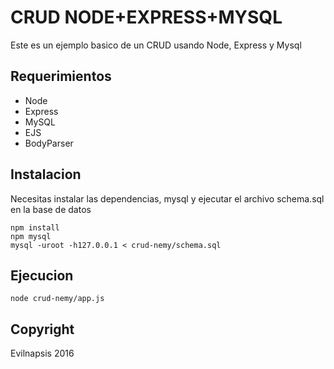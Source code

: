 # CRUD NODE+EXPRESS+MYSQL
Este es un ejemplo basico de un CRUD usando Node, Express y Mysql

## Requerimientos

- Node
- Express
- MySQL
- EJS
- BodyParser

## Instalacion
Necesitas instalar las dependencias, mysql y ejecutar el archivo schema.sql en la base de datos
```
npm install
npm mysql
mysql -uroot -h127.0.0.1 < crud-nemy/schema.sql
```

## Ejecucion
```
node crud-nemy/app.js
```

## Copyright
Evilnapsis 2016
